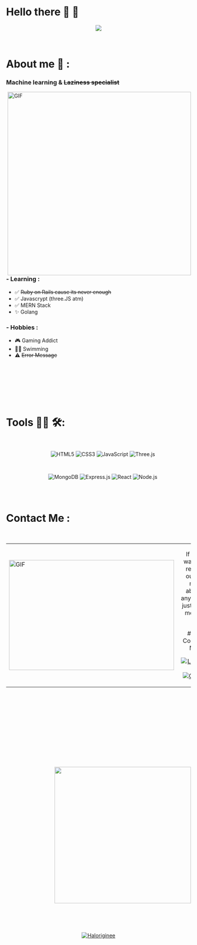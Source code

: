 # Hello there 👋 👋 

<div align="center">
  <a href="http://Haloriginee.github.io/profile/" target="_blank" rel="noreferrer">
    <img src="https://user-images.githubusercontent.com/98591620/174611974-ed28777f-02da-4f43-a889-c4027b591384.gif"/>
  </a>
</div>

</br>
</br>

# About me 💬 :

### Machine learning & ~~Laziness specialist~~

<img hight="300" width="500" alt="GIF" align="right" src="https://user-images.githubusercontent.com/98591620/174623192-5e99865d-0c46-4715-b485-d32be9c4582e.gif">

### - Learning :
- ✅ ~~Ruby on Rails cause its never enough~~
- ✅ Javascrypt (three.JS atm) 
- ✅ MERN Stack
- ✨ Golang

### - Hobbies : 
- 🎮 Gaming Addict
- 🏊‍♂️ Swimming
- ⚠️ ~~Error Message~~

</br>
</br>
</br>
</br>
</br>
</br>



# Tools 👨‍💻 🛠:
</br>

<ul align="center">
  
  ![HTML5](https://img.shields.io/badge/HTML5-E34F26?style=for-the-badge&logo=html5&logoColor=white)
  ![CSS3](https://img.shields.io/badge/CSS3-1572B6?style=for-the-badge&logo=css3&logoColor=white)
  ![JavaScript](https://img.shields.io/badge/JavaScript-F7DF1E?style=for-the-badge&logo=javascript&logoColor=black)
  ![Three.js](https://img.shields.io/badge/Three.js-000000?style=for-the-badge&logo=three.js&logoColor=white)

  </br>
  
  ![MongoDB](https://img.shields.io/badge/MongoDB-4EA94B?style=for-the-badge&logo=mongodb&logoColor=white)
  ![Express.js](https://img.shields.io/badge/Express.js-000000?style=for-the-badge&logo=express&logoColor=white)
  ![React](https://img.shields.io/badge/React-20232A?style=for-the-badge&logo=react&logoColor=61DAFB)
  ![Node.js](https://img.shields.io/badge/Node.js-339933?style=for-the-badge&logo=nodedotjs&logoColor=white)

</ul>

</br>
</br>

# Contact Me :

  </br>
  
 <table>
  <tr>
    <td width="50%">
      <img height="300" width="450" align="left" alt="GIF" src="https://user-images.githubusercontent.com/98591620/174634613-5df2c5c5-aca7-44be-bc90-5016c1568a80.gif">
    </td>
    <td align="center">
      <p>If you want to reach out to me about anything, just ping me 😉.</p>
      <br />
    ## 📇 Contact Me

[![LinkedIn](https://img.shields.io/badge/LinkedIn-Kévin_Hang-0077B5?style=for-the-badge&logo=linkedin&logoColor=white)](https://www.linkedin.com/in/k%C3%A9vin-hang/)
[![Gmail](https://img.shields.io/badge/Gmail-Herezy2006@gmail.com-D14836?style=for-the-badge&logo=gmail&logoColor=white)](mailto:Herezy2006@gmail.com)

  </tr>
</table>



</br>
</br>
</br>
</br>
</br>
</br>
</br>
</br>
</br>
</br>
</br>
 
  <p align="right" >  
    <a href="https://github.com/Haloriginee/github-readme-stats"> <img width="372" src="https://github-readme-stats.vercel.app/api?username=Haloriginee&&show_icons=true&theme=radical"/></a>
  </p>
  
</br>
</br>
</br>

  <p align="center"> <a href="https://github.com/ryo-ma/github-profile-trophy"><img src="https://github-profile-trophy.vercel.app/?username=Haloriginee" alt="Haloriginee" /></a> </p>
</p>

